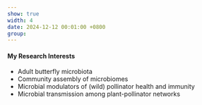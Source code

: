 ```yaml
---
show: true
width: 4
date: 2024-12-12 00:01:00 +0800
group:
---
```

<div>
  <div class="card-body">
    <p class="card-text">
       <h4>My Research Interests</h4>
       <ul>
  <li>Adult butterfly microbiota</li>
  <li>Community assembly of microbiomes</li>
  <li>Microbial modulators of (wild) pollinator health and immunity</li>
    <li>Microbial transmission among plant-pollinator networks</li>
</ul> 
    </p>
  </div>
</div>
